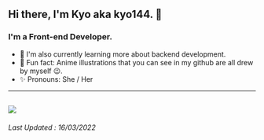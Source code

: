 ## Hi there, I'm Kyo aka kyo144. 👋
### I'm a Front-end Developer.
- 🌱 I'm also currently learning more about backend development.
- 💎 Fun fact: Anime illustrations that you can see in my github are all drew by myself 😉.
- ✨ Pronouns: She / Her
---
![](https://github-readme-stats.vercel.app/api?username=kyo144&count_private=true&show_icons=true&theme=ayu-mirage&hide=issues,contribs)
---
###### Last Updated : 16/03/2022
